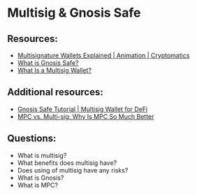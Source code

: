 # Multisig & Gnosis Safe


## Resources:

* [Multisignature Wallets Explained | Animation | Cryptomatics](https://www.youtube.com/watch?v=E47Ih7DArKs)
* [What is Gnosis Safe?](https://www.youtube.com/watch?v=y9zNmlzg8AI)
* [What Is a Multisig Wallet?](https://academy.binance.com/en/articles/what-is-a-multisig-wallet)

## Additional resources:
* [Gnosis Safe Tutorial | Multisig Wallet for DeFi](https://www.youtube.com/watch?v=GHyxe32Z814)
* [MPC vs. Multi-sig: Why Is MPC So Much Better](https://medium.com/@hamilton_21385/mpc-vs-multi-sig-why-is-mpc-so-much-better-1f74fe7937a6)

## Questions:

* What is multisig?
* What benefits does multisig have?
* Does using of multisig have any risks?
* What is Gnosis?
* What is MPC?

